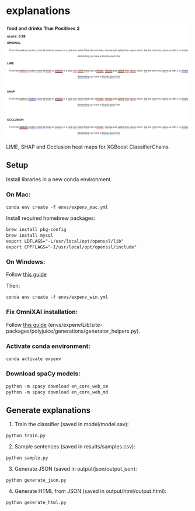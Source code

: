 # explanations

![Screenshot of the heatmaps](readme_screenshot.png)

LIME, SHAP and Occlusion heat maps for XGBoost ClassifierChains.

## Setup

Install libraries in a new conda environment. 

### On Mac:

```
conda env create -f envs/expenv_mac.yml
```

Install required homebrew packages:
```
brew install pkg-config
brew install mysql
export LDFLAGS="-L/usr/local/opt/openssl/lib"
export CPPFLAGS="-I/usr/local/opt/openssl/include"
```

### On Windows:
Follow [this guide](https://stackoverflow.com/questions/73969269/error-could-not-build-wheels-for-hnswlib-which-is-required-to-install-pyprojec)

Then:

```
conda env create -f envs/expenv_win.yml
```
### Fix OmniXAI installation:
Follow [this guide](https://github.com/tongshuangwu/polyjuice/issues/12#issuecomment-1665358584) (envs/expenv/Lib/site-packages/polyjuice/generations/generator_helpers.py).

### Activate conda environment:

```
conda activate expenv
```

### Download spaCy models:
```
python -m spacy download en_core_web_sm
python -m spacy download en_core_web_md
```

## Generate explanations

1. Train the classifier (saved in model/model.sav):
```
python train.py
```

2. Sample sentences (saved in results/samples.csv):
```
python sample.py
```

3. Generate JSON (saved in output/json/output.json):

```
python generate_json.py
```

4. Generate HTML from JSON (saved in output/html/output.html):
```
python generate_html.py
```